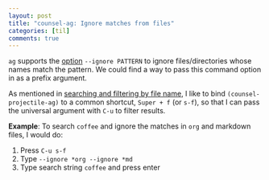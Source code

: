 ```yaml
---
layout: post
title: "counsel-ag: Ignore matches from files"
categories: [til]
comments: true
---
```


`ag` supports the [option](https://www.mankier.com/1/ag) `--ignore PATTERN` to ignore files/directories whose names match the pattern. We could find a way to pass this command option in as a prefix argument.

As mentioned in [searching and filtering by file name](https://emacstil.com/til/2021/09/07/ag-search/), I like to bind `(counsel-projectile-ag)` to a common shortcut,  `Super + f` (or `s-f`), so that I can pass the universal argument with `C-u` to filter results.

**Example**: To search `coffee` and ignore the matches in `org` and markdown files, I would do:

1.  Press `C-u s-f`
2.  Type `--ignore *org --ignore *md`
3.  Type search string `coffee` and press enter


